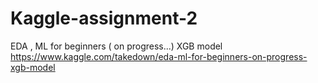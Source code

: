 # Kaggle-assignment-2
EDA , ML for beginners ( on progress...) XGB model
https://www.kaggle.com/takedown/eda-ml-for-beginners-on-progress-xgb-model
